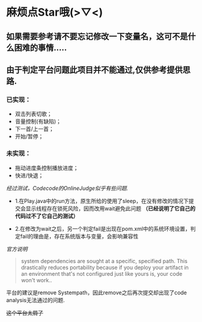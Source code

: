 # 麻烦点Star哦(>▽<)

## 如果需要参考请不要忘记修改一下变量名，这可不是什么困难的事情.....

## 由于判定平台问题此项目并不能通过,仅供参考提供思路.

### 已实现：
* 双击列表切歌；
* 音量控制(有缺陷)；
* 下一首/上一首；
* 开始/暂停；

### 未实现：
* 拖动进度条控制播放进度；
* 快进/快退；

_经过测试，Codecode的OnlineJudge似乎有些问题._

* 1.在Play.java中的run方法，原生所给的使用了sleep，在没有修改的情况下提交会显示线程存在锁死风险，因而改用wait避免此问题
**（已经说明了它自己的代码过不了它自己的测试）**

* 2.在修改为wait之后，另一个判定fail是出现在pom.xml中的系统环境设置，判定fail的理由是，存在系统版本与变量，会影响兼容性 

_官方说明_

>system dependencies are sought at a specific, specified path. This drastically reduces portability because if you deploy
 your artifact in an environment that's not configured just like yours is, your code won't work..
 
平台的建议是remove Systempath，因此remove之后再次提交却出现了code analysis无法通过的问题.

~~这个平台太屑了~~
